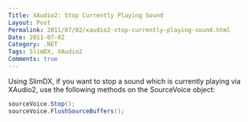 ```yaml
---
Title: XAudio2: Stop Currently Playing Sound
Layout: Post
Permalink: 2011/07/02/xaudio2-stop-currently-playing-sound.html
Date: 2011-07-02
Category: .NET
Tags: SlimDX, XAudio2 
Comments: true
---
```


Using SlimDX, if you want to stop a sound which is currently playing via XAudio2, use the following methods on the SourceVoice object:

```c#
sourceVoice.Stop();
sourceVoice.FlushSourceBuffers();
```

